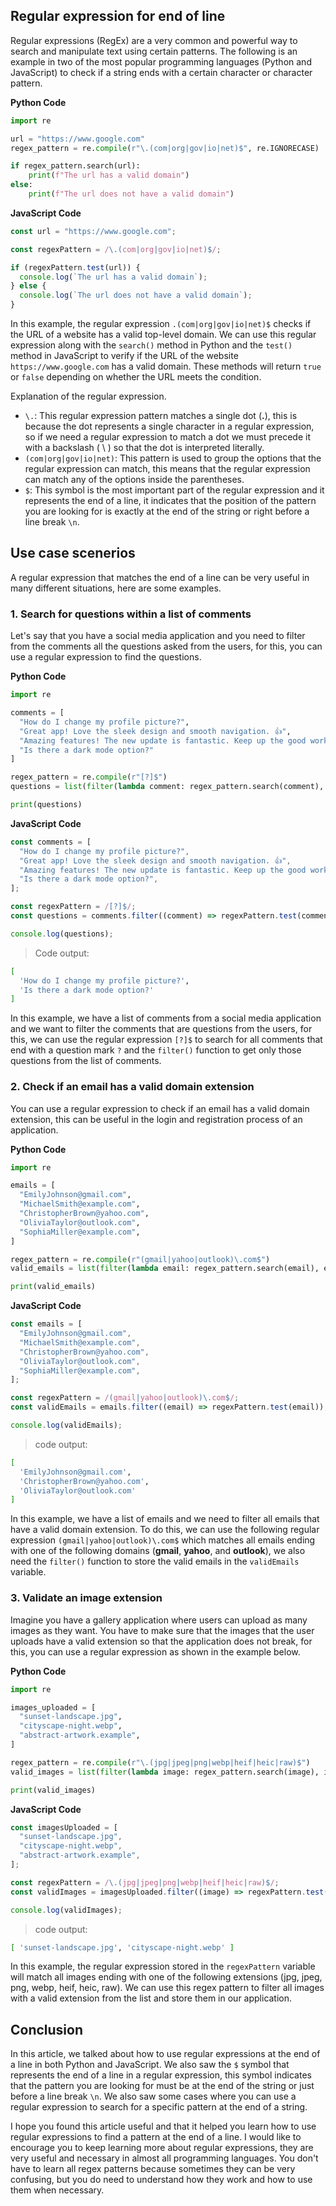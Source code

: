 
## Regular expression for end of line

Regular expressions (RegEx) are a very common and powerful way to search and manipulate text using certain patterns. The following is an example in two of the most popular programming languages (Python and JavaScript) to check if a string ends with a certain character or character pattern.

**Python Code**
```py
import re

url = "https://www.google.com"
regex_pattern = re.compile(r"\.(com|org|gov|io|net)$", re.IGNORECASE)

if regex_pattern.search(url):
    print(f"The url has a valid domain")
else:
    print(f"The url does not have a valid domain")
```

**JavaScript Code**
```js
const url = "https://www.google.com";

const regexPattern = /\.(com|org|gov|io|net)$/;

if (regexPattern.test(url)) {
  console.log(`The url has a valid domain`);
} else {
  console.log(`The url does not have a valid domain`);
}
```

In this example, the regular expression `.(com|org|gov|io|net)$` checks if the URL of a website has a valid top-level domain. We can use this regular expression along with the `search()` method in Python and the `test()` method in JavaScript to verify if the URL of the website `https://www.google.com` has a valid domain. These methods will return `true` or `false` depending on whether the URL meets the condition.

Explanation of the regular expression.

- `\.`: This regular expression pattern matches a single dot (**.**), this is because the dot represents a single character in a regular expression, so if we need a regular expression to match a dot we must precede it with a backslash ( \ ) so that the dot is interpreted literally.
- `(com|org|gov|io|net)`: This pattern is used to group the options that the regular expression can match, this means that the regular expression can match any of the options inside the parentheses.
- `$`: This symbol is the most important part of the regular expression and it represents the end of a line, it indicates that the position of the pattern you are looking for is exactly at the end of the string or right before a line break `\n`.


## Use case scenerios

A regular expression that matches the end of a line can be very useful in many different situations, here are some examples.

### 1. Search for questions within a list of comments

Let's say that you have a social media application and you need to filter from the comments all the questions asked from the users, for this, you can use a regular expression to find the questions.

**Python Code**
```py
import re

comments = [
  "How do I change my profile picture?",
  "Great app! Love the sleek design and smooth navigation. 👍",
  "Amazing features! The new update is fantastic. Keep up the good work! 🚀",
  "Is there a dark mode option?"
]

regex_pattern = re.compile(r"[?]$")
questions = list(filter(lambda comment: regex_pattern.search(comment), comments))

print(questions)
```

**JavaScript Code**
```js
const comments = [
  "How do I change my profile picture?",
  "Great app! Love the sleek design and smooth navigation. 👍",
  "Amazing features! The new update is fantastic. Keep up the good work! 🚀",
  "Is there a dark mode option?",
];

const regexPattern = /[?]$/;
const questions = comments.filter((comment) => regexPattern.test(comment));

console.log(questions);
```
> Code output:
```bash
[
  'How do I change my profile picture?',
  'Is there a dark mode option?'
]
```

In this example, we have a list of comments from a social media application and we want to filter the comments that are questions from the users, for this, we can use the regular expression `[?]$` to search for all comments that end with a question mark `?` and the `filter()` function to get only those questions from the list of comments.

### 2. Check if an email has a valid domain extension

You can use a regular expression to check if an email has a valid domain extension, this can be useful in the login and registration process of an application.

**Python Code**
```py
import re

emails = [
  "EmilyJohnson@gmail.com",
  "MichaelSmith@example.com",
  "ChristopherBrown@yahoo.com",
  "OliviaTaylor@outlook.com",
  "SophiaMiller@example.com",
]

regex_pattern = re.compile(r"(gmail|yahoo|outlook)\.com$")
valid_emails = list(filter(lambda email: regex_pattern.search(email), emails))

print(valid_emails)
```

**JavaScript Code**
```js
const emails = [
  "EmilyJohnson@gmail.com",
  "MichaelSmith@example.com",
  "ChristopherBrown@yahoo.com",
  "OliviaTaylor@outlook.com",
  "SophiaMiller@example.com",
];

const regexPattern = /(gmail|yahoo|outlook)\.com$/;
const validEmails = emails.filter((email) => regexPattern.test(email));

console.log(validEmails);
```
> code output:
```bash
[
  'EmilyJohnson@gmail.com',
  'ChristopherBrown@yahoo.com',
  'OliviaTaylor@outlook.com'
]
```

In this example, we have a list of emails and we need to filter all emails that have a valid domain extension. To do this, we can use the following regular expression `(gmail|yahoo|outlook)\.com$` which matches all emails ending with one of the following domains (**gmail**, **yahoo**, and **outlook**), we also need the `filter()` function to store the valid emails in the `validEmails` variable.

### 3. Validate an image extension

Imagine you have a gallery application where users can upload as many images as they want. You have to make sure that the images that the user uploads have a valid extension so that the application does not break, for this, you can use a regular expression as shown in the example below.

**Python Code**
```py
import re

images_uploaded = [
  "sunset-landscape.jpg",
  "cityscape-night.webp",
  "abstract-artwork.example",
]

regex_pattern = re.compile(r"\.(jpg|jpeg|png|webp|heif|heic|raw)$")
valid_images = list(filter(lambda image: regex_pattern.search(image), images_uploaded))

print(valid_images)
```

**JavaScript Code**
```js
const imagesUploaded = [
  "sunset-landscape.jpg",
  "cityscape-night.webp",
  "abstract-artwork.example",
];

const regexPattern = /\.(jpg|jpeg|png|webp|heif|heic|raw)$/;
const validImages = imagesUploaded.filter((image) => regexPattern.test(image));

console.log(validImages);
```
> code output:
```bash
[ 'sunset-landscape.jpg', 'cityscape-night.webp' ]
```

In this example, the regular expression stored in the `regexPattern` variable will match all images ending with one of the following extensions (jpg, jpeg, png, webp, heif, heic, raw). We can use this regex pattern to filter all images with a valid extension from the list and store them in our application.

## Conclusion

In this article, we talked about how to use regular expressions at the end of a line in both Python and JavaScript. We also saw the `$` symbol that represents the end of a line in a regular expression, this symbol indicates that the pattern you are looking for must be at the end of the string or just before a line break `\n`. We also saw some cases where you can use a regular expression to search for a specific pattern at the end of a string.

I hope you found this article useful and that it helped you learn how to use regular expressions to find a pattern at the end of a line. I would like to encourage you to keep learning more about regular expressions, they are very useful and necessary in almost all programming languages. You don't have to learn all regex patterns because sometimes they can be very confusing, but you do need to understand how they work and how to use them when necessary.
